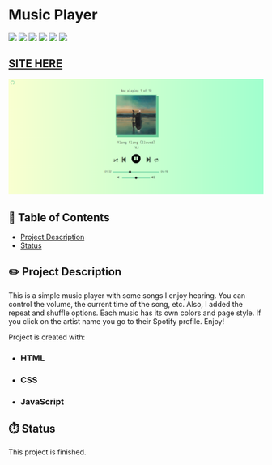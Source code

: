 # Music Player

![](https://img.shields.io/github/forks/isabdch/music-player?color=%237EDAAA&style=for-the-badge)
![](https://img.shields.io/github/languages/count/isabdch/music-player?color=%237EDAAA&style=for-the-badge)
![](https://img.shields.io/github/repo-size/isabdch/music-player?color=%237EDAAA&style=for-the-badge)
![](https://img.shields.io/github/issues/isabdch/music-player?color=%237EDAAA&style=for-the-badge)
![](https://img.shields.io/github/stars/isabdch/music-player?color=%237EDAAA&style=for-the-badge)
![](https://img.shields.io/github/license/isabdch/music-player?color=%237EDAAA&style=for-the-badge)

## [SITE HERE]()
![](images/player.png)

## 📖 Table of Contents

- [Project Description](#project-description)
- [Status](#status)

## ✏️ Project Description

This is a simple music player with some songs I enjoy hearing. You can control the volume, the current time of the song, etc. Also, I added the repeat and shuffle options. Each music has its own colors and page style. If you click on the artist name you go to their Spotify profile. Enjoy!

Project is created with:

- ### HTML

- ### CSS

- ### JavaScript

## ⏱️ Status

This project is finished. 
